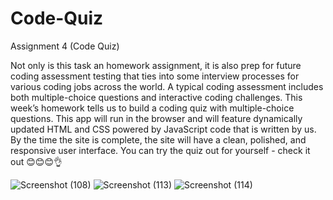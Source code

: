 # Code-Quiz
Assignment 4 (Code Quiz)


Not only is this task an homework assignment, it is also prep for future coding assessment testing that ties into some interview processes for various coding jobs across the world. A typical coding assessment includes both multiple-choice questions and interactive coding challenges.
This week’s homework tells us to build a coding quiz with multiple-choice questions. This app will run in the browser and will feature dynamically updated HTML and CSS powered by JavaScript code that is written by us. By the time the site is complete, the site will have a clean, polished, and responsive user interface.
You can try the quiz out for yourself - check it out 😊😊😊👌
























![Screenshot (108)](https://user-images.githubusercontent.com/83887301/123674479-a3d9c880-d80f-11eb-971e-621c4fc82704.png)
![Screenshot (113)](https://user-images.githubusercontent.com/83887301/123674481-a3d9c880-d80f-11eb-8fa3-cc6244074a22.png)
![Screenshot (114)](https://user-images.githubusercontent.com/83887301/123674482-a4725f00-d80f-11eb-8615-eb6a7620db1b.png)
